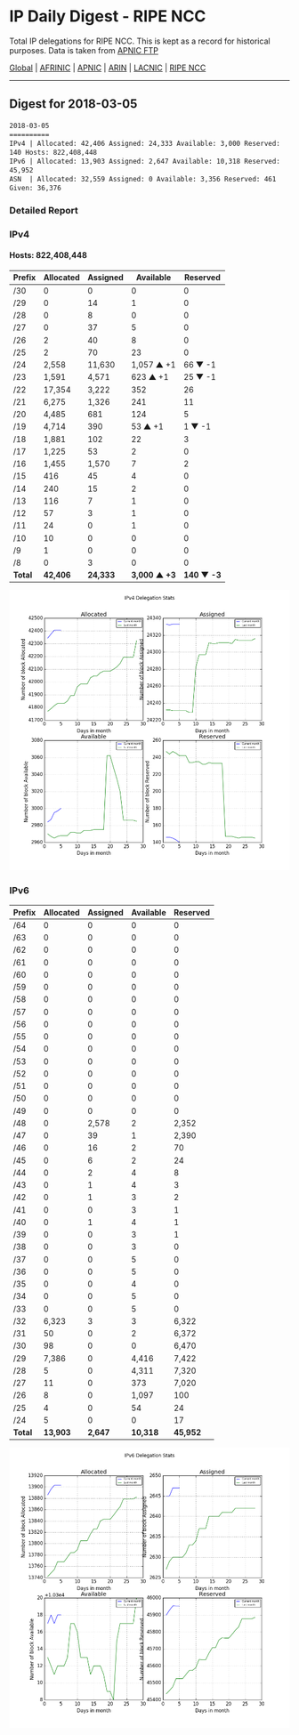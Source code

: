 # IP Daily Digest - RIPE NCC

Total IP delegations for RIPE NCC. This is kept as a record for historical purposes. Data is taken from [APNIC FTP](https://ftp.apnic.net/)

[Global](https://github.com/csmets/IP-Daily-Digest) | [AFRINIC](https://github.com/csmets/IP-Daily-Digest/tree/master/archives/AFRINIC) | [APNIC](https://github.com/csmets/IP-Daily-Digest/tree/master/archives/APNIC) | [ARIN](https://github.com/csmets/IP-Daily-Digest/tree/master/archives/ARIN) | [LACNIC](https://github.com/csmets/IP-Daily-Digest/tree/master/archives/LACNIC) | [RIPE NCC](https://github.com/csmets/IP-Daily-Digest/tree/master/archives/RIPE_NCC)

---

## Digest for 2018-03-05
```
2018-03-05
==========
IPv4 | Allocated: 42,406 Assigned: 24,333 Available: 3,000 Reserved: 140 Hosts: 822,408,448
IPv6 | Allocated: 13,903 Assigned: 2,647 Available: 10,318 Reserved: 45,952
ASN  | Allocated: 32,559 Assigned: 0 Available: 3,356 Reserved: 461 Given: 36,376
```

### Detailed Report

### IPv4

#### Hosts: **822,408,448**

| Prefix | Allocated | Assigned | Available | Reserved |
| ----- | ----- | ----- | ----- | ----- |
| /30 | 0 | 0 | 0 | 0 |
| /29 | 0 | 14 | 1 | 0 |
| /28 | 0 | 8 | 0 | 0 |
| /27 | 0 | 37 | 5 | 0 |
| /26 | 2 | 40 | 8 | 0 |
| /25 | 2 | 70 | 23 | 0 |
| /24 | 2,558 | 11,630 | 1,057 ▲ +1 | 66 ▼ -1 |
| /23 | 1,591 | 4,571 | 623 ▲ +1 | 25 ▼ -1 |
| /22 | 17,354 | 3,222 | 352 | 26 |
| /21 | 6,275 | 1,326 | 241 | 11 |
| /20 | 4,485 | 681 | 124 | 5 |
| /19 | 4,714 | 390 | 53 ▲ +1 | 1 ▼ -1 |
| /18 | 1,881 | 102 | 22 | 3 |
| /17 | 1,225 | 53 | 2 | 0 |
| /16 | 1,455 | 1,570 | 7 | 2 |
| /15 | 416 | 45 | 4 | 0 |
| /14 | 240 | 15 | 2 | 0 |
| /13 | 116 | 7 | 1 | 0 |
| /12 | 57 | 3 | 1 | 0 |
| /11 | 24 | 0 | 1 | 0 |
| /10 | 10 | 0 | 0 | 0 |
| /9 | 1 | 0 | 0 | 0 |
| /8 | 0 | 3 | 0 | 0 |
| **Total** | **42,406** | **24,333** | **3,000 ▲ +3** | **140 ▼ -3** |

![ipv4-stats](ipv4-figure.png)

### IPv6

| Prefix | Allocated | Assigned | Available | Reserved |
| ----- | ----- | ----- | ----- | ----- |
| /64 | 0 | 0 | 0 | 0 |
| /63 | 0 | 0 | 0 | 0 |
| /62 | 0 | 0 | 0 | 0 |
| /61 | 0 | 0 | 0 | 0 |
| /60 | 0 | 0 | 0 | 0 |
| /59 | 0 | 0 | 0 | 0 |
| /58 | 0 | 0 | 0 | 0 |
| /57 | 0 | 0 | 0 | 0 |
| /56 | 0 | 0 | 0 | 0 |
| /55 | 0 | 0 | 0 | 0 |
| /54 | 0 | 0 | 0 | 0 |
| /53 | 0 | 0 | 0 | 0 |
| /52 | 0 | 0 | 0 | 0 |
| /51 | 0 | 0 | 0 | 0 |
| /50 | 0 | 0 | 0 | 0 |
| /49 | 0 | 0 | 0 | 0 |
| /48 | 0 | 2,578 | 2 | 2,352 |
| /47 | 0 | 39 | 1 | 2,390 |
| /46 | 0 | 16 | 2 | 70 |
| /45 | 0 | 6 | 2 | 24 |
| /44 | 0 | 2 | 4 | 8 |
| /43 | 0 | 1 | 4 | 3 |
| /42 | 0 | 1 | 3 | 2 |
| /41 | 0 | 0 | 3 | 1 |
| /40 | 0 | 1 | 4 | 1 |
| /39 | 0 | 0 | 3 | 1 |
| /38 | 0 | 0 | 3 | 0 |
| /37 | 0 | 0 | 5 | 0 |
| /36 | 0 | 0 | 5 | 0 |
| /35 | 0 | 0 | 4 | 0 |
| /34 | 0 | 0 | 5 | 0 |
| /33 | 0 | 0 | 5 | 0 |
| /32 | 6,323 | 3 | 3 | 6,322 |
| /31 | 50 | 0 | 2 | 6,372 |
| /30 | 98 | 0 | 0 | 6,470 |
| /29 | 7,386 | 0 | 4,416 | 7,422 |
| /28 | 5 | 0 | 4,311 | 7,320 |
| /27 | 11 | 0 | 373 | 7,020 |
| /26 | 8 | 0 | 1,097 | 100 |
| /25 | 4 | 0 | 54 | 24 |
| /24 | 5 | 0 | 0 | 17 |
| **Total** | **13,903** | **2,647** | **10,318** | **45,952** |

![ipv6-stats](ipv6-figure.png)